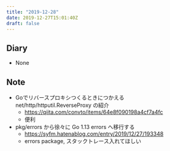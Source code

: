 ```yaml
---
title: "2019-12-28"
date: 2019-12-27T15:01:40Z
draft: false
---
```


## Diary

* None

## Note

* Goでリバースプロキシつくるときにつかえる net/http/httputil.ReverseProxy の紹介
  * https://qiita.com/convto/items/64e8f090198a4cf7a4fc
  * 便利
* pkg/errors から徐々に Go 1.13 errors へ移行する
  * https://syfm.hatenablog.com/entry/2019/12/27/193348
  * errors package, スタックトレース入れてほしい
